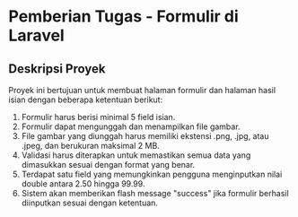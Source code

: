 # Pemberian Tugas - Formulir di Laravel

## Deskripsi Proyek
Proyek ini bertujuan untuk membuat halaman formulir dan halaman hasil isian dengan beberapa ketentuan berikut:

1. Formulir harus berisi minimal 5 field isian.
2. Formulir dapat mengunggah dan menampilkan file gambar.
3. File gambar yang diunggah harus memiliki ekstensi .png, .jpg, atau .jpeg, dan berukuran maksimal 2 MB.
4. Validasi harus diterapkan untuk memastikan semua data yang dimasukkan sesuai dengan format yang benar.
5. Terdapat satu field yang memungkinkan pengguna menginputkan nilai double antara 2.50 hingga 99.99.
6. Sistem akan memberikan flash message "success" jika formulir berhasil diinputkan sesuai dengan ketentuan.
